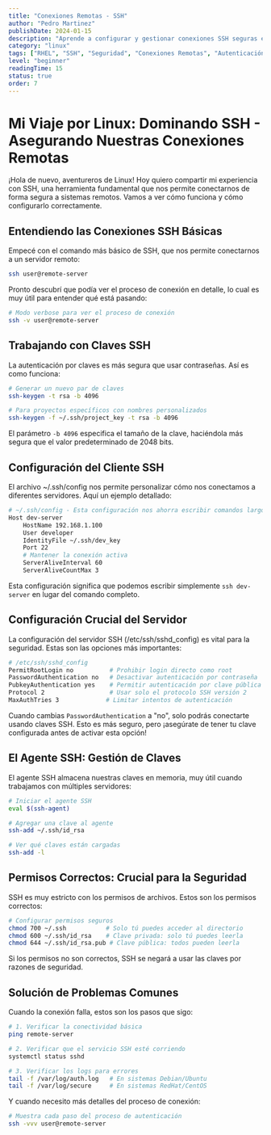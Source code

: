 ```yaml
---
title: "Conexiones Remotas - SSH"
author: "Pedro Martinez"
publishDate: 2024-01-15
description: "Aprende a configurar y gestionar conexiones SSH seguras en RHEL: autenticación por claves, configuración del servidor, permisos y solución de problemas"
category: "linux"
tags: ["RHEL", "SSH", "Seguridad", "Conexiones Remotas", "Autenticación", "Claves SSH", "sshd", "Networking"]
level: "beginner"
readingTime: 15
status: true
order: 7
---
```


# Mi Viaje por Linux: Dominando SSH - Asegurando Nuestras Conexiones Remotas

¡Hola de nuevo, aventureros de Linux! Hoy quiero compartir mi experiencia con SSH, una herramienta fundamental que nos permite conectarnos de forma segura a sistemas remotos. Vamos a ver cómo funciona y cómo configurarlo correctamente.

## Entendiendo las Conexiones SSH Básicas

Empecé con el comando más básico de SSH, que nos permite conectarnos a un servidor remoto:

```bash
ssh user@remote-server
```

Pronto descubrí que podía ver el proceso de conexión en detalle, lo cual es muy útil para entender qué está pasando:

```bash
# Modo verbose para ver el proceso de conexión
ssh -v user@remote-server
```

## Trabajando con Claves SSH

La autenticación por claves es más segura que usar contraseñas. Así es como funciona:

```bash
# Generar un nuevo par de claves
ssh-keygen -t rsa -b 4096

# Para proyectos específicos con nombres personalizados
ssh-keygen -f ~/.ssh/project_key -t rsa -b 4096
```

El parámetro `-b 4096` especifica el tamaño de la clave, haciéndola más segura que el valor predeterminado de 2048 bits.

## Configuración del Cliente SSH

El archivo ~/.ssh/config nos permite personalizar cómo nos conectamos a diferentes servidores. Aquí un ejemplo detallado:

```bash
# ~/.ssh/config - Esta configuración nos ahorra escribir comandos largos
Host dev-server
    HostName 192.168.1.100
    User developer
    IdentityFile ~/.ssh/dev_key
    Port 22
    # Mantener la conexión activa
    ServerAliveInterval 60
    ServerAliveCountMax 3
```

Esta configuración significa que podemos escribir simplemente `ssh dev-server` en lugar del comando completo.

## Configuración Crucial del Servidor

La configuración del servidor SSH (/etc/ssh/sshd_config) es vital para la seguridad. Estas son las opciones más importantes:

```bash
# /etc/ssh/sshd_config
PermitRootLogin no          # Prohibir login directo como root
PasswordAuthentication no   # Desactivar autenticación por contraseña
PubkeyAuthentication yes    # Permitir autenticación por clave pública
Protocol 2                  # Usar solo el protocolo SSH versión 2
MaxAuthTries 3             # Limitar intentos de autenticación
```

Cuando cambias `PasswordAuthentication` a "no", solo podrás conectarte usando claves SSH. Esto es más seguro, pero ¡asegúrate de tener tu clave configurada antes de activar esta opción!

## El Agente SSH: Gestión de Claves

El agente SSH almacena nuestras claves en memoria, muy útil cuando trabajamos con múltiples servidores:

```bash
# Iniciar el agente SSH
eval $(ssh-agent)

# Agregar una clave al agente
ssh-add ~/.ssh/id_rsa

# Ver qué claves están cargadas
ssh-add -l
```

## Permisos Correctos: Crucial para la Seguridad

SSH es muy estricto con los permisos de archivos. Estos son los permisos correctos:

```bash
# Configurar permisos seguros
chmod 700 ~/.ssh           # Solo tú puedes acceder al directorio
chmod 600 ~/.ssh/id_rsa    # Clave privada: solo tú puedes leerla
chmod 644 ~/.ssh/id_rsa.pub # Clave pública: todos pueden leerla
```

Si los permisos no son correctos, SSH se negará a usar las claves por razones de seguridad.

## Solución de Problemas Comunes

Cuando la conexión falla, estos son los pasos que sigo:

```bash
# 1. Verificar la conectividad básica
ping remote-server

# 2. Verificar que el servicio SSH esté corriendo
systemctl status sshd

# 3. Verificar los logs para errores
tail -f /var/log/auth.log   # En sistemas Debian/Ubuntu
tail -f /var/log/secure     # En sistemas RedHat/CentOS
```

Y cuando necesito más detalles del proceso de conexión:

```bash
# Muestra cada paso del proceso de autenticación
ssh -vvv user@remote-server
```
